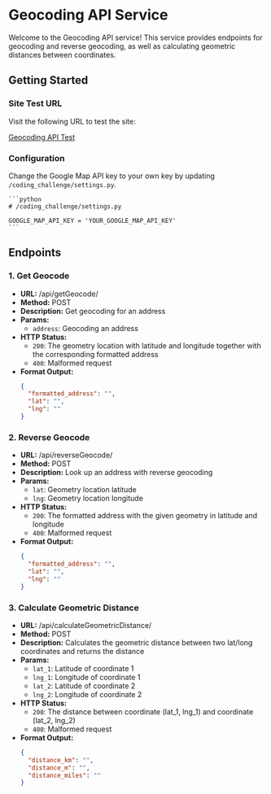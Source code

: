 # Geocoding API Service

Welcome to the Geocoding API service! This service provides endpoints for geocoding and reverse geocoding, as well as calculating geometric distances between coordinates.

## Getting Started

### Site Test URL

Visit the following URL to test the site:

[Geocoding API Test](http://149.28.86.112:8000/)

### Configuration

Change the Google Map API key to your own key by updating `/coding_challenge/settings.py`.

    ```python
    # /coding_challenge/settings.py
    
    GOOGLE_MAP_API_KEY = 'YOUR_GOOGLE_MAP_API_KEY'
    ```

## Endpoints

### 1. Get Geocode

- **URL:** /api/getGeocode/
- **Method:** POST
- **Description:** Get geocoding for an address
- **Params:**
  - `address`: Geocoding an address
- **HTTP Status:**
  - `200`: The geometry location with latitude and longitude together with the corresponding formatted address
  - `400`: Malformed request
- **Format Output:**
  ```json
  {
    "formatted_address": "",
    "lat": "",
    "lng": ""
  }

### 2. Reverse Geocode

- **URL:** /api/reverseGeocode/
- **Method:** POST
- **Description:** Look up an address with reverse geocoding
- **Params:**
  - `lat`: Geometry location latitude
  - `lng`: Geometry location longitude
- **HTTP Status:**
  - `200`: The formatted address with the given geometry in latitude and longitude
  - `400`: Malformed request
- **Format Output:**
  ```json
  {
    "formatted_address": "",
    "lat": "",
    "lng": ""
  }

### 3. Calculate Geometric Distance

- **URL:** /api/calculateGeometricDistance/
- **Method:** POST
- **Description:** Calculates the geometric distance between two lat/long coordinates and returns the distance
- **Params:**
  - `lat_1`: Latitude of coordinate 1
  - `lng_1`: Longitude of coordinate 1
  - `lat_2`: Latitude of coordinate 2
  - `lng_2`: Longitude of coordinate 2
- **HTTP Status:**
  - `200`: The distance between coordinate (lat_1, lng_1) and coordinate (lat_2, lng_2)
  - `400`: Malformed request
- **Format Output:**
  ```json
  {
    "distance_km": "",
    "distance_m": "",
    "distance_miles": ""
  }
